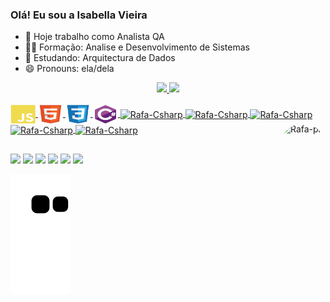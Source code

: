 ### Olá! Eu sou a Isabella Vieira

- 🔭 Hoje trabalho como Analista QA
- 👨‍🎓 Formação: Analise e Desenvolvimento de Sistemas
- 🌱 Estudando: Arquitectura de Dados
- 😄 Pronouns: ela/dela
<div align="center">
  <a href="https://github.com/bella5900g">
  <img height="1400em" src="https://github-readme-stats.vercel.app/api?username=bella5900g&show_icons=true&theme=dracula&include_all_commits=true&count_private=true"/>
  <img height="1400em" src="https://github-readme-stats.vercel.app/api/top-langs/?username=bella5900g&layout=compact&langs_count=7&theme=dracula"/>
</div>
  
  <div style="display: inline_block"><br>
  <img align="center" alt="Rafa-Js" height="30" width="40" src="https://raw.githubusercontent.com/devicons/devicon/master/icons/javascript/javascript-plain.svg">
  <img align="center" alt="Rafa-HTML" height="30" width="40" src="https://raw.githubusercontent.com/devicons/devicon/master/icons/html5/html5-original.svg">
  <img align="center" alt="Rafa-CSS" height="30" width="40" src="https://raw.githubusercontent.com/devicons/devicon/master/icons/css3/css3-original.svg">
  <img align="center" alt="Rafa-Csharp" height="30" width="40" src="https://raw.githubusercontent.com/devicons/devicon/master/icons/csharp/csharp-original.svg">
  <img align="center" alt="Rafa-Csharp" height="30" width="40" src="https://cdn.jsdelivr.net/gh/devicons/devicon/icons/mysql/mysql-original-wordmark.svg" />
  <img align="center" alt="Rafa-Csharp" height="30" src="https://cdn.jsdelivr.net/gh/devicons/devicon/icons/canva/canva-original.svg" />
  <img align="center" alt="Rafa-Csharp" height="30" src="https://cdn.jsdelivr.net/gh/devicons/devicon/icons/dotnetcore/dotnetcore-original.svg" />
  <img align="center" alt="Rafa-Csharp" height="30" src="https://cdn.jsdelivr.net/gh/devicons/devicon/icons/dot-net/dot-net-original.svg" />
  <img align="center" alt="Rafa-Csharp" height="30" src="https://cdn.jsdelivr.net/gh/devicons/devicon/icons/vscode/vscode-original.svg" />
      <img align="right" alt="Rafa-pic" height="150" style="border-radius:50px;" src="https://i.picasion.com/pic92/60ebad7bf703911ab4cc810a5aaa68ac.gif">
</div>

  ##
  
  <div>
    <a href="https://www.youtube.com/channel/UCi4JfKf8KdblzDlb5krYraQ" target="_blank"><img src="https://img.shields.io/badge/YouTube-FF0000?style=for-the-badge&logo=youtube&logoColor=white" target="_blank"></a>
  <a href="https://www.instagram.com/bella5900g" target="_blank"><img src="https://img.shields.io/badge/-Instagram-%23E4405F?style=for-the-badge&logo=instagram&logoColor=white" target="_blank"></a>
 	<a href="https:https://www.twitch.tv/bellacandy5900g" target="_blank"><img src="https://img.shields.io/badge/Twitch-9146FF?style=for-the-badge&logo=twitch&logoColor=white" target="_blank"></a>
 <a href="https://discord.gg/Tf4SFnE9yF" target="_blank"><img src="https://img.shields.io/badge/Discord-7289DA?style=for-the-badge&logo=discord&logoColor=white" target="_blank"></a> 
  <a href = "mailto:bellacandy5900g@gmail.com"><img src="https://img.shields.io/badge/-Gmail-%23333?style=for-the-badge&logo=gmail&logoColor=white" target="_blank"></a>
  <a href="https://www.linkedin.com/in/isabella-vieira-barbosa-990679230/" target="_blank"><img src="https://img.shields.io/badge/-LinkedIn-%230077B5?style=for-the-badge&logo=linkedin&logoColor=white" target="_blank"></a>
    
  ![Snake animation](https://github.com/bella5900g/bella5900g/blob/output/github-contribution-grid-snake.svg)
    
  </div>
